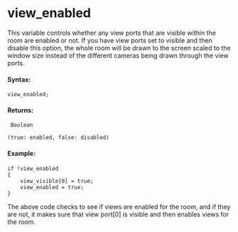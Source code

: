 # view_enabled

This variable controls whether any view ports that are visible within
the room are enabled or not. If you have view ports set to visible and
then disable this option, the whole room will be drawn to the screen
scaled to the window size instead of the different cameras being drawn
through the view ports.

#### Syntax:

``` gml
view_enabled;
```

#### Returns:

``` gml
 Boolean

(true: enabled, false: disabled)
```

#### Example:

``` gml
if !view_enabled
{
    view_visible[0] = true;
    view_enabled = true;
}
```

The above code checks to see if views are enabled for the room, and if
they are not, it makes sure that view port\[0\] is visible and then
enables views for the room.
